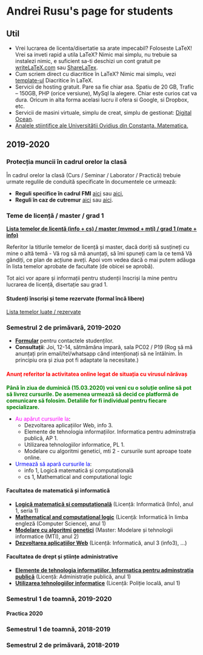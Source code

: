 # Andrei Rusu's page for students

## Util

- Vrei lucrarea de licenta/disertatie sa arate impecabil? Foloseste LaTeX! Vrei sa inveti rapid a utila LaTeX? Nimic mai simplu, nu trebuie sa instalezi nimic, e suficient sa-ti deschizi un cont gratuit pe [writeLaTeX.com](https://www.overleaf.com?r=bcec7732&rm=d&rs=b) sau [ShareLaTex](https://www.overleaf.com?r=bcec7732&rm=d&rs=b). 
- Cum scriem direct cu diacritice în LaTeX? Nimic mai simplu, vezi [template-ul](./diacritice_latex.htm) Diacritice în LaTeX.
- Servicii de hosting gratuit. Pare sa fie chiar asa. Spatiu de 20 GB, Trafic – 150GB, PHP (orice versiune), MySql la alegere. Chiar este curios cat va dura. Oricum in alta forma acelasi lucru il ofera si Google, si Dropbox, etc. 
- Servicii de masini virtuale, simplu de creat, simplu de gestionat: [Digital Ocean](https://m.do.co/c/c5eb1086fd76).
- [Analele științifice ale Universității Ovidius din Constanța. Matematica.](http://www.anstuocmath.ro)

## 2019-2020

### Protecția muncii în cadrul orelor la clasă

În cadrul orelor la clasă (Curs / Seminar / Laborator / Practică) trebuie urmate regulile de conduită specificate în documentele ce urmează:

- **Reguli specifice în cadrul FMI** [aici](https://yadi.sk/i/zcu9X_4Q2DC2kw) sau [aici](http://s.go.ro/ko81hljz), 
- **Reguli în caz de cutremur** [aici](https://yadi.sk/d/hR2C0_PhpMMBPw) sau [aici](http://s.go.ro/fnubqwes). 

### Teme de licență / master / grad 1

[**Lista temelor de licență (info + cs) / master (mvmod + mti) / grad 1 (mate + info)**](Teme_lic_mas_grad.html)
 
Referitor la titlurile temelor de licență și master, dacă doriți să susțineți cu mine o altă temă - Vă rog să mă anunțați, să îmi spuneți cam la ce temă Vă gândiți, ce plan de acțiune aveți. Apoi vom vedea dacă o mai putem adăuga în lista temelor aprobate de facultate (de obicei se aprobă).

Tot aici vor apare și informații pentru studenții înscriși la mine pentru lucrarea de licență, disertație sau grad 1.   

#### Studenți înscriși și teme rezervate (formal încă libere)

[Lista temelor luate / rezervate](Teme_luate_rezervate.html)

### Semestrul 2 de primăvară, 2019-2020

- [**Formular**](https://forms.gle/Nt1rhPyi72ns9GJK8) pentru contactele studenților.
- **Consultații**: Joi, 12-14, sătmămâna impară, sala PC02 / P19 (Rog să mă anunțați prin email/tel/whatsapp când intenționați să ne întâlnim. În principiu ora și ziua pot fi adaptate la necesitate.)


#### __<span style="color:red">Anunț referitor la activitatea online legat de situația cu virusul nărăvaș</span>__

__<span style="color:green">
Până în ziua de duminică (15.03.2020) voi veni cu o soluție online să pot să livrez cursurile. De asemenea urmează să decid ce platformă de comunicare să folosim. Detaliile for fi individual pentru fiecare specializare. 
</span>__

- <span style="color:magenta">Au apărut cursurile la</span>: 
  - Dezvoltarea aplicațiilor Web, info 3.
  - Elemente de tehnologia informațiilor. Informatica pentru adminstrația publică, AP 1.
  - Utilizarea tehnologiilor informatice, PL 1. 
  - Modelare cu algoritmi genetici, mti 2 - cursurile sunt aproape toate online. 
- <span style="color:blue">Urmează să apară cursurile la</span>:
  - info 1, Logică matematică și computațională
  - cs 1, Mathematical and computational logic

#### Facultatea de matematică și informatică

- [**Logică matematică și computațională**](./index-LC-info1.html) (Licență: Informatică (Info), anul 1, seria 1)
- [**Mathematical and computational logic**](./index-LC-cs1.html) (Licență: Informatică în limba engleză (Computer Science), anul 1)
- [**Modelare cu algoritmi genetici**](./index-mag-mti2.htm) (Master: Modelare și tehnologii informatice (MTI), anul 2) 
- [**Dezvoltarea aplicațiilor Web**](./index-daw-info3.html) (Licență: Informatică, anul 3 (info3), ...)

#### Facultatea de drept și științe administrative

- [**Elemente de tehnologia informațiilor. Informatica pentru adminstrația publică**](./index-ap1.html) (Licență: Administrație publică, anul 1)
- [**Utilizarea tehnologiilor informatice**](./index-pl1.html) (Licență: Poliție locală, anul 1)

### Semestrul 1 de toamnă, 2019-2020

[//]: # (This syntax works like a comment, and won't appear in any output. Formularul vechi   https://forms.gle/W2ei1nKSqsb3FbURA)
[//]: # (It’s a little bizarre, but it works with MacDown and Pandoc.)

<!-- And this comment will appear in html output as a comment -->

#### Practica 2020

### Semestrul 1 de toamnă, 2018-2019

### Semestrul 2 de primăvară, 2018-2019

